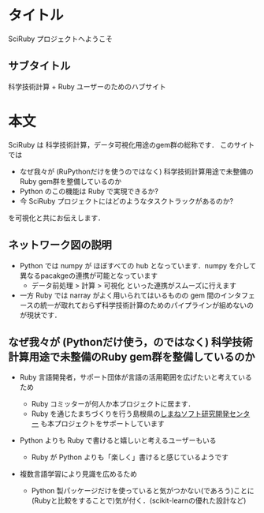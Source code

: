 # タイトル
SciRuby プロジェクトへようこそ
## サブタイトル
科学技術計算 + Ruby ユーザーのためのハブサイト

# 本文
SciRuby は 科学技術計算，データ可視化用途のgem群の総称です．
このサイトでは

- なぜ我々が (RuPythonだけを使うのではなく) 科学技術計算用途で未整備のRuby gem群を整備しているのか
- Python のこの機能は Ruby で実現できるか?
- 今 SciRuby プロジェクトにはどのようなタスクトラックがあるのか?

を可視化と共にお伝えします．

## ネットワーク図の説明
- Python では numpy が ほぼすべての hub となっています．numpy を介して異なるpacakgeの連携が可能となっています
  - データ前処理 > 計算 > 可視化 といった連携がスムーズに行えます
- 一方 Ruby では narray がよく用いられてはいるものの gem 間のインタフェースの統一が取れておらず科学技術計算のためのパイプラインが組めないのが現状です．

## なぜ我々が (Pythonだけ使う，のではなく) 科学技術計算用途で未整備のRuby gem群を整備しているのか

- Ruby 言語開発者，サポート団体が言語の活用範囲を広げたいと考えているため
  - Ruby コミッターが何人か本プロジェクトに居ます．
  - Ruby を通じたまちづくりを行う島根県の[しまねソフト研究開発センター](http://www.s-itoc.jp/) も本プロジェクトをサポートしています

- Python よりも Ruby で書けると嬉しいと考えるユーザーもいる
  - Ruby が Python よりも「楽しく」書けると感じているようです

- 複数言語学習により見識を広めるため
  - Python 製パッケージだけを使っていると気がつかない(であろう)ことに(Rubyと比較をすることで)気が付く．(scikit-learnの優れた設計など)
